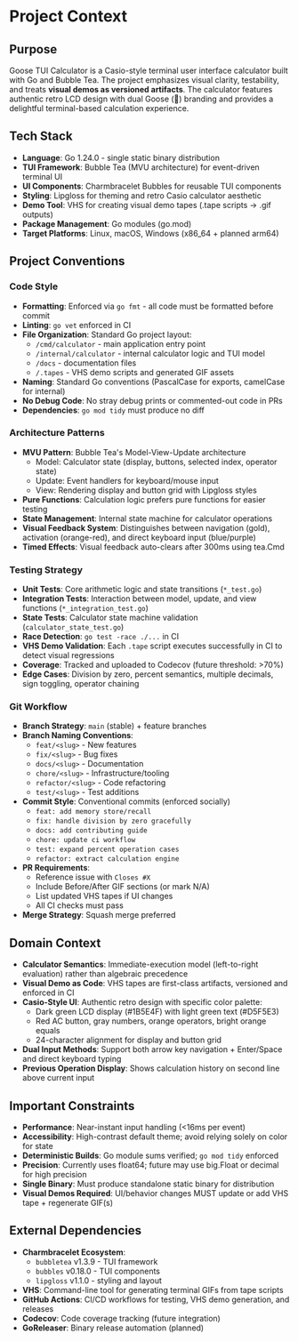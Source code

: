 # Project Context

## Purpose
Goose TUI Calculator is a Casio-style terminal user interface calculator built with Go and Bubble Tea. The project emphasizes visual clarity, testability, and treats **visual demos as versioned artifacts**. The calculator features authentic retro LCD design with dual Goose (🪿) branding and provides a delightful terminal-based calculation experience.

## Tech Stack
- **Language**: Go 1.24.0 - single static binary distribution
- **TUI Framework**: Bubble Tea (MVU architecture) for event-driven terminal UI
- **UI Components**: Charmbracelet Bubbles for reusable TUI components
- **Styling**: Lipgloss for theming and retro Casio calculator aesthetic
- **Demo Tool**: VHS for creating visual demo tapes (.tape scripts → .gif outputs)
- **Package Management**: Go modules (go.mod)
- **Target Platforms**: Linux, macOS, Windows (x86_64 + planned arm64)

## Project Conventions

### Code Style
- **Formatting**: Enforced via `go fmt` - all code must be formatted before commit
- **Linting**: `go vet` enforced in CI
- **File Organization**: Standard Go project layout:
  - `/cmd/calculator` - main application entry point
  - `/internal/calculator` - internal calculator logic and TUI model
  - `/docs` - documentation files
  - `/.tapes` - VHS demo scripts and generated GIF assets
- **Naming**: Standard Go conventions (PascalCase for exports, camelCase for internal)
- **No Debug Code**: No stray debug prints or commented-out code in PRs
- **Dependencies**: `go mod tidy` must produce no diff

### Architecture Patterns
- **MVU Pattern**: Bubble Tea's Model-View-Update architecture
  - Model: Calculator state (display, buttons, selected index, operator state)
  - Update: Event handlers for keyboard/mouse input
  - View: Rendering display and button grid with Lipgloss styles
- **Pure Functions**: Calculation logic prefers pure functions for easier testing
- **State Management**: Internal state machine for calculator operations
- **Visual Feedback System**: Distinguishes between navigation (gold), activation (orange-red), and direct keyboard input (blue/purple)
- **Timed Effects**: Visual feedback auto-clears after 300ms using tea.Cmd

### Testing Strategy
- **Unit Tests**: Core arithmetic logic and state transitions (`*_test.go`)
- **Integration Tests**: Interaction between model, update, and view functions (`*_integration_test.go`)
- **State Tests**: Calculator state machine validation (`calculator_state_test.go`)
- **Race Detection**: `go test -race ./...` in CI
- **VHS Demo Validation**: Each `.tape` script executes successfully in CI to detect visual regressions
- **Coverage**: Tracked and uploaded to Codecov (future threshold: >70%)
- **Edge Cases**: Division by zero, percent semantics, multiple decimals, sign toggling, operator chaining

### Git Workflow
- **Branch Strategy**: `main` (stable) + feature branches
- **Branch Naming Conventions**:
  - `feat/<slug>` - New features
  - `fix/<slug>` - Bug fixes
  - `docs/<slug>` - Documentation
  - `chore/<slug>` - Infrastructure/tooling
  - `refactor/<slug>` - Code refactoring
  - `test/<slug>` - Test additions
- **Commit Style**: Conventional commits (enforced socially)
  - `feat: add memory store/recall`
  - `fix: handle division by zero gracefully`
  - `docs: add contributing guide`
  - `chore: update ci workflow`
  - `test: expand percent operation cases`
  - `refactor: extract calculation engine`
- **PR Requirements**:
  - Reference issue with `Closes #X`
  - Include Before/After GIF sections (or mark N/A)
  - List updated VHS tapes if UI changes
  - All CI checks must pass
- **Merge Strategy**: Squash merge preferred

## Domain Context
- **Calculator Semantics**: Immediate-execution model (left-to-right evaluation) rather than algebraic precedence
- **Visual Demo as Code**: VHS tapes are first-class artifacts, versioned and enforced in CI
- **Casio-Style UI**: Authentic retro design with specific color palette:
  - Dark green LCD display (#1B5E4F) with light green text (#D5F5E3)
  - Red AC button, gray numbers, orange operators, bright orange equals
  - 24-character alignment for display and button grid
- **Dual Input Methods**: Support both arrow key navigation + Enter/Space and direct keyboard typing
- **Previous Operation Display**: Shows calculation history on second line above current input

## Important Constraints
- **Performance**: Near-instant input handling (<16ms per event)
- **Accessibility**: High-contrast default theme; avoid relying solely on color for state
- **Deterministic Builds**: Go module sums verified; `go mod tidy` enforced
- **Precision**: Currently uses float64; future may use big.Float or decimal for high precision
- **Single Binary**: Must produce standalone static binary for distribution
- **Visual Demos Required**: UI/behavior changes MUST update or add VHS tape + regenerate GIF(s)

## External Dependencies
- **Charmbracelet Ecosystem**:
  - `bubbletea` v1.3.9 - TUI framework
  - `bubbles` v0.18.0 - TUI components
  - `lipgloss` v1.1.0 - styling and layout
- **VHS**: Command-line tool for generating terminal GIFs from tape scripts
- **GitHub Actions**: CI/CD workflows for testing, VHS demo generation, and releases
- **Codecov**: Code coverage tracking (future integration)
- **GoReleaser**: Binary release automation (planned)
